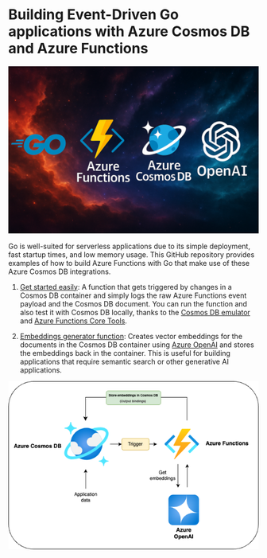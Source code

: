 # Building Event-Driven Go applications with Azure Cosmos DB and Azure Functions

![](logo.png)

Go is well-suited for serverless applications due to its simple deployment, fast startup times, and low memory usage. This GitHub repository provides examples of how to build Azure Functions with Go that make use of these Azure Cosmos DB integrations.

1. [Get started easily](getting_started_guide): A function that gets triggered by changes in a Cosmos DB container and simply logs the raw Azure Functions event payload and the Cosmos DB document. You can run the function and also test it with Cosmos DB locally, thanks to the [Cosmos DB emulator](https://learn.microsoft.com/en-us/azure/cosmos-db/emulator) and [Azure Functions Core Tools](https://learn.microsoft.com/en-us/azure/azure-functions/functions-run-local?tabs=linux%2Cisolated-process%2Cnode-v4%2Cpython-v2%2Chttp-trigger%2Ccontainer-apps&pivots=programming-language-csharp).

2. [Embeddings generator function](embeddings_generator): Creates vector embeddings for the documents in the Cosmos DB container using [Azure OpenAI](https://learn.microsoft.com/en-us/azure/ai-services/openai/overview) and stores the embeddings back in the container. This is useful for building applications that require semantic search or other generative AI applications.

![](embedding_generator.png)
